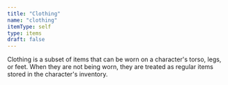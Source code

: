 ```yaml
---
title: "Clothing"
name: "clothing"
itemType: self
type: items
draft: false
---
```

Clothing is a subset of items that can be worn on a character's torso, legs, or feet. When they are not being worn, they are treated as regular items stored in the character's inventory.
